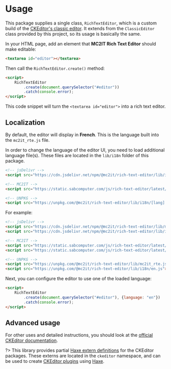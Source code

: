 # Usage
This package supplies a single class, `RichTextEditor`, which is a custom build of the [CKEditor's classic editor](https://ckeditor.com/docs/ckeditor5/latest/examples/builds/classic-editor.html).
It extends from the `ClassicEditor` class provided by this project, so its usage is basically the same.

In your HTML page, add an element that **MC2IT Rich Text Editor** should make editable:

```html
<textarea id="editor"></textarea>
```

Then call the `RichTextEditor.create()` method:

```html
<script>
	RichTextEditor
		.create(document.querySelector("#editor"))
		.catch(console.error);
</script>
```

This code snippet will turn the `<textarea id="editor">` into a rich text editor.

## Localization
By default, the editor will display in **French**. This is the language built into the `mc2it_rte.js` file.

In order to change the language of the editor UI, you need to load additional language file(s).
These files are located in the `lib/i18n` folder of this package.

```html
<!-- jsDelivr -->
<script src="https://cdn.jsdelivr.net/npm/@mc2it/rich-text-editor/lib/i18n/[lang].js"></script>

<!-- MC2IT -->
<script src="https://static.sabcomputer.com/js/rich-text-editor/latest/i18n/[lang].js"></script>

<!-- UNPKG -->
<script src="https://unpkg.com/@mc2it/rich-text-editor/lib/i18n/[lang].js"></script>
```

For example:

```html
<!-- jsDelivr -->
<script src="https://cdn.jsdelivr.net/npm/@mc2it/rich-text-editor/lib/mc2it_rte.js"></script>
<script src="https://cdn.jsdelivr.net/npm/@mc2it/rich-text-editor/lib/i18n/en.js"></script>

<!-- MC2IT -->
<script src="https://static.sabcomputer.com/js/rich-text-editor/latest/mc2it_rte.js"></script>
<script src="https://static.sabcomputer.com/js/rich-text-editor/latest/i18n/en.js"></script>

<!-- UNPKG -->
<script src="https://unpkg.com/@mc2it/rich-text-editor/lib/mc2it_rte.js"></script>
<script src="https://unpkg.com/@mc2it/rich-text-editor/lib/i18n/en.js"></script>
```

Next, you can configure the editor to use one of the loaded language:

```html
<script>
	RichTextEditor
		.create(document.querySelector("#editor"), {language: "en"})
		.catch(console.error);
</script>
```

## Advanced usage
For other uses and detailed instructions, you should look at the [official CKEditor documentation](https://ckeditor.com/docs/ckeditor5/latest).

?> This library provides partial [Haxe extern definitions](https://haxe.org/manual/lf-externs.html)
for the CKEditor packages. These externs are located in the `ckeditor` namespace, and can be used
to create [CKEditor plugins](https://ckeditor.com/docs/ckeditor5/latest/builds/guides/development/plugins.html)
using [Haxe](https://haxe.org).
